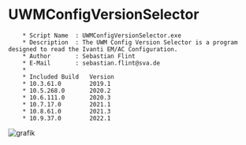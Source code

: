 # UWMConfigVersionSelector
 


        * Script Name  : UWMConfigVersionSelector.exe
        * Description  : The UWM Config Version Selector is a program designed to read the Ivanti EM/AC Configuration.
        * Author       : Sebastian Flint
        * E-Mail       : sebastian.flint@sva.de
        * 
        * Included Build   Version
        * 10.3.61.0        2019.1
        * 10.5.268.0       2020.2
        * 10.6.111.0       2020.3
        * 10.7.17.0        2021.1
        * 10.8.61.0        2021.3
        * 10.9.37.0        2022.1
      
![grafik](https://user-images.githubusercontent.com/60140573/160280831-1c9b7619-2b64-4419-ae6b-a80fa24300eb.png)
